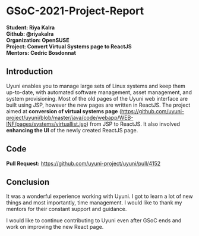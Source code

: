 # GSoC-2021-Project-Report

**Student: Riya Kalra** <br/>
**Github: @riyakalra** <br/> 
**Organization: OpenSUSE** <br/>
**Project: Convert Virtual Systems page to ReactJS** <br/>
**Mentors: Cedric Bosdonnat** <br/>

## Introduction
Uyuni enables you to manage large sets of Linux systems and keep them up-to-date, with automated software management, asset management, and system provisioning. Most of the old pages of the Uyuni web interface are built using JSP, however the new pages are written in ReactJS. The project aimed at **conversion of virtual systems page** (https://github.com/uyuni-project/uyuni/blob/master/java/code/webapp/WEB-INF/pages/systems/virtuallist.jsp) from JSP to ReactJS. It also involved **enhancing the UI** of the newly created ReactJS page.

## Code
**Pull Request:** https://github.com/uyuni-project/uyuni/pull/4152

## Conclusion
It was a wonderful experience working with Uyuni. I got to learn a lot of new things and most importantly, time management. I would like to thank my mentors for their constant support and guidance.

I would like to continue contributing to Uyuni even after GSoC ends and work on improving the new React page.
